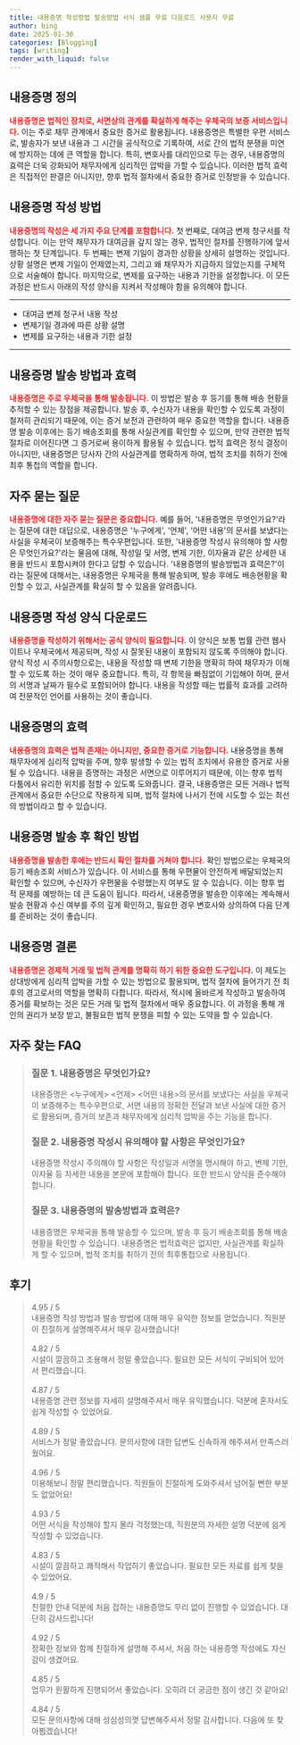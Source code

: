 ```yaml
---
title: 내용증명 작성방법 발송방법 서식 샘플 무료 다운로드 사용자 무료
author: bing
date: 2025-01-30
categories: [Blogging]
tags: [writing]
render_with_liquid: false
---
```



<h2 id='내용증명-정의'>내용증명 정의</h2>

<p><b><span style="color: #ee2323;">내용증명은 법적인 장치로, 서면상의 관계를 확실하게 해주는 우체국의 보증 서비스입니다.</span></b> 이는 주로 채무 관계에서 중요한 증거로 활용됩니다. 내용증명은 특별한 우편 서비스로, 발송자가 보낸 내용과 그 시간을 공식적으로 기록하여, 서로 간의 법적 분쟁을 미연에 방지하는 데에 큰 역할을 합니다. 특히, 변호사를 대리인으로 두는 경우, 내용증명의 효력은 더욱 강화되어 채무자에게 심리적인 압박을 가할 수 있습니다. 이러한 법적 효력은 직접적인 판결은 아니지만, 향후 법적 절차에서 중요한 증거로 인정받을 수 있습니다.</p>

<h2 id='내용증명-작성방법'>내용증명 작성 방법</h2>

<p><b><span style="color: #ee2323;">내용증명의 작성은 세 가지 주요 단계를 포함합니다.</span></b> 첫 번째로, 대여금 변제 청구서를 작성합니다. 이는 만약 채무자가 대여금을 갚지 않는 경우, 법적인 절차를 진행하기에 앞서 행하는 첫 단계입니다. 두 번째는 변제 기일이 경과한 상황을 상세히 설명하는 것입니다. 상황 설명은 변제 기일이 언제였는지, 그리고 왜 채무자가 지급하지 않았는지를 구체적으로 서술해야 합니다. 마지막으로, 변제를 요구하는 내용과 기한을 설정합니다. 이 모든 과정은 반드시 아래의 작성 양식을 지켜서 작성해야 함을 유의해야 합니다.</p>

<hr />

<ul>
    <li>대여금 변제 청구서 내용 작성</li>
    <li>변제기일 경과에 따른 상황 설명</li>
    <li>변제를 요구하는 내용과 기한 설정</li>
</ul>

<hr />

<h2 id='내용증명-발송방법과효력'>내용증명 발송 방법과 효력</h2>

<p><b><span style="color: #ee2323;">내용증명은 주로 우체국을 통해 발송됩니다.</span></b> 이 방법은 발송 후 등기를 통해 배송 현황을 추적할 수 있는 장점을 제공합니다. 발송 후, 수신자가 내용을 확인할 수 있도록 과정이 철저히 관리되기 때문에, 이는 증거 보전과 관련하여 매우 중요한 역할을 합니다. 내용증명 발송 이후에는 등기 배송조회를 통해 사실관계를 확인할 수 있으며, 만약 관련한 법적 절차로 이어진다면 그 증거로써 용이하게 활용될 수 있습니다. 법적 효력은 정식 결정이 아니지만, 내용증명은 당사자 간의 사실관계를 명확하게 하여, 법적 조치를 취하기 전에 최후 통첩의 역할을 합니다.</p>

<h2 id='자주묻는질문'>자주 묻는 질문</h2>

<p><b><span style="color: #ee2323;">내용증명에 대한 자주 묻는 질문은 중요합니다.</span></b> 예를 들어, '내용증명은 무엇인가요?'라는 질문에 대한 대답으로, 내용증명은 '누구에게', '언제', '어떤 내용'의 문서를 보냈다는 사실을 우체국이 보증해주는 특수우편입니다. 또한, '내용증명 작성시 유의해야 할 사항은 무엇인가요?'라는 물음에 대해, 작성일 및 서명, 변제 기한, 이자율과 같은 상세한 내용을 반드시 포함시켜야 한다고 답할 수 있습니다. '내용증명의 발송방법과 효력은?'이라는 질문에 대해서는, 내용증명은 우체국을 통해 발송되며, 발송 후에도 배송현황을 확인할 수 있고, 사실관계를 확실히 할 수 있음을 알려줍니다.</p>

<h2 id='내용증명-작성양식다운로드'>내용증명 작성 양식 다운로드</h2>

<p><b><span style="color: #ee2323;">내용증명을 작성하기 위해서는 공식 양식이 필요합니다.</span></b> 이 양식은 보통 법률 관련 웹사이트나 우체국에서 제공되며, 작성 시 잘못된 내용이 포함되지 않도록 주의해야 합니다. 양식 작성 시 주의사항으로는, 내용을 작성할 때 변제 기한을 명확히 하여 채무자가 이해할 수 있도록 하는 것이 매우 중요합니다. 특히, 각 항목을 빠짐없이 기입해야 하며, 문서의 서명과 날짜가 필수로 포함되어야 합니다. 내용을 작성할 때는 법률적 효과를 고려하여 전문적인 언어를 사용하는 것이 좋습니다.</p>

<h2 id='내용증명의효과'>내용증명의 효력</h2>

<p><b><span style="color: #ee2323;">내용증명의 효력은 법적 존재는 아니지만, 중요한 증거로 기능합니다.</span></b> 내용증명을 통해 채무자에게 심리적 압박을 주며, 향후 발생할 수 있는 법적 조치에서 유용한 증거로 사용될 수 있습니다. 내용을 증명하는 과정은 서면으로 이루어지기 때문에, 이는 향후 법적 다툼에서 유리한 위치를 점할 수 있도록 도와줍니다. 결국, 내용증명은 모든 거래나 법적 관계에서 중요한 수단으로 작용하게 되며, 법적 절차에 나서기 전에 시도할 수 있는 최선의 방법이라고 할 수 있습니다.</p>

<h2 id='내용증명-발송후확인방법'>내용증명 발송 후 확인 방법</h2>

<p><b><span style="color: #ee2323;">내용증명을 발송한 후에는 반드시 확인 절차를 거쳐야 합니다.</span></b> 확인 방법으로는 우체국의 등기 배송조회 서비스가 있습니다. 이 서비스를 통해 우편물이 안전하게 배달되었는지 확인할 수 있으며, 수신자가 우편물을 수령했는지 여부도 알 수 있습니다. 이는 향후 법적 문제를 예방하는 데 큰 도움이 됩니다. 따라서, 내용증명을 발송한 이후에는 계속해서 발송 현황과 수신 여부를 주의 깊게 확인하고, 필요한 경우 변호사와 상의하여 다음 단계를 준비하는 것이 좋습니다.</p>

<h2 id='내용증명-결론'>내용증명 결론</h2>

<p><b><span style="color: #ee2323;">내용증명은 경제적 거래 및 법적 관계를 명확히 하기 위한 중요한 도구입니다.</span></b> 이 제도는 상대방에게 심리적 압박을 가할 수 있는 방법으로 활용되며, 법적 절차에 들어가기 전 최후의 경고로서의 역할을 명확히 다합니다. 따라서, 적시에 올바르게 작성하고 발송하여 증거를 확보하는 것은 모든 거래 및 법적 절차에서 매우 중요합니다. 이 과정을 통해 개인의 권리가 보장 받고, 불필요한 법적 분쟁을 피할 수 있는 도약을 할 수 있습니다.</p>


<h2 id='자주_찾는_FAQ'>자주 찾는 FAQ</h2>
<div itemscope="" itemtype="https://schema.org/FAQPage">
<blockquote>
<div itemscope="" itemprop="mainEntity" itemtype="https://schema.org/Question">
<h3 itemprop="name">질문 1. 내용증명은 무엇인가요?</h3>
<div itemscope="" itemprop="acceptedAnswer" itemtype="https://schema.org/Answer">
<span itemprop="text">
<p>내용증명은 <누구에게> <언제> <어떤 내용>의 문서를 보냈다는 사실을 우체국이 보증해주는 특수우편으로, 서면 내용의 정확한 전달과 보낸 사실에 대한 증거로 활용되며, 증거의 보존과 채무자에게 심리적 압박을 주는 기능을 합니다.</p>
</span>
</div>
</div>
<div itemscope="" itemprop="mainEntity" itemtype="https://schema.org/Question">
<h3 itemprop="name">질문 2. 내용증명 작성시 유의해야 할 사항은 무엇인가요?</h3>
<div itemscope="" itemprop="acceptedAnswer" itemtype="https://schema.org/Answer">
<span itemprop="text">
<p>내용증명 작성시 주의해야 할 사항은 작성일과 서명을 명시해야 하고, 변제 기한, 이자율 등 자세한 내용을 본문에 포함해야 합니다. 또한 반드시 양식을 준수해야 합니다.</p>
</span>
</div>
</div>
<div itemscope="" itemprop="mainEntity" itemtype="https://schema.org/Question">
<h3 itemprop="name">질문 3. 내용증명의 발송방법과 효력은?</h3>
<div itemscope="" itemprop="acceptedAnswer" itemtype="https://schema.org/Answer">
<span itemprop="text">
<p>내용증명은 우체국을 통해 발송할 수 있으며, 발송 후 등기 배송조회를 통해 배송 현황을 확인할 수 있습니다. 내용증명은 법적효력은 없지만, 사실관계를 확실하게 할 수 있으며, 법적 조치를 취하기 전의 최후통첩으로 사용됩니다.</p>
</span>
</div>
</div>
</blockquote>
</div>
<h2 id='후기'>후기</h2>
<div itemscope itemtype="https://schema.org/Product">
  <blockquote>
  <div itemprop="review" itemscope itemtype="https://schema.org/Review">
      <div itemprop="reviewRating" itemscope itemtype="https://schema.org/Rating"> <span itemprop="ratingValue">4.95</span> / <span itemprop="bestRating">5</span> </div>
      <span itemprop="reviewBody">내용증명 작성 방법과 발송 방법에 대해 매우 유익한 정보를 얻었습니다. 직원분이 친절하게 설명해주셔서 매우 감사했습니다!</span>
  </div>
  <br>
  <div itemprop="review" itemscope itemtype="https://schema.org/Review">
      <div itemprop="reviewRating" itemscope itemtype="https://schema.org/Rating"> <span itemprop="ratingValue">4.82</span> / <span itemprop="bestRating">5</span> </div>
      <span itemprop="reviewBody">시설이 깔끔하고 조용해서 정말 좋았습니다. 필요한 모든 서식이 구비되어 있어서 편리했습니다.</span>
  </div>
  <br>
  <div itemprop="review" itemscope itemtype="https://schema.org/Review">
      <div itemprop="reviewRating" itemscope itemtype="https://schema.org/Rating"> <span itemprop="ratingValue">4.87</span> / <span itemprop="bestRating">5</span> </div>
      <span itemprop="reviewBody">내용증명 관련 정보를 자세히 설명해주셔서 매우 유익했습니다. 덕분에 혼자서도 쉽게 작성할 수 있었어요.</span>
  </div>
  <br>
  <div itemprop="review" itemscope itemtype="https://schema.org/Review">
      <div itemprop="reviewRating" itemscope itemtype="https://schema.org/Rating"> <span itemprop="ratingValue">4.89</span> / <span itemprop="bestRating">5</span> </div>
      <span itemprop="reviewBody">서비스가 정말 좋았습니다. 문의사항에 대한 답변도 신속하게 해주셔서 만족스러웠어요.</span>
  </div>
  <br>
  <div itemprop="review" itemscope itemtype="https://schema.org/Review">
      <div itemprop="reviewRating" itemscope itemtype="https://schema.org/Rating"> <span itemprop="ratingValue">4.96</span> / <span itemprop="bestRating">5</span> </div>
      <span itemprop="reviewBody">이용해보니 정말 편리했습니다. 직원들이 친절하게 도와주셔서 넘어질 뻔한 부분도 없었어요!</span>
  </div>
  <br>
  <div itemprop="review" itemscope itemtype="https://schema.org/Review">
      <div itemprop="reviewRating" itemscope itemtype="https://schema.org/Rating"> <span itemprop="ratingValue">4.93</span> / <span itemprop="bestRating">5</span> </div>
      <span itemprop="reviewBody">어떤 서식을 작성해야 할지 몰라 걱정했는데, 직원분의 자세한 설명 덕분에 쉽게 작성할 수 있었습니다.</span>
  </div>
  <br>
  <div itemprop="review" itemscope itemtype="https://schema.org/Review">
      <div itemprop="reviewRating" itemscope itemtype="https://schema.org/Rating"> <span itemprop="ratingValue">4.83</span> / <span itemprop="bestRating">5</span> </div>
      <span itemprop="reviewBody">시설이 깔끔하고 쾌적해서 작업하기 좋았습니다. 필요한 모든 자료를 쉽게 찾을 수 있었어요.</span>
  </div>
  <br>
  <div itemprop="review" itemscope itemtype="https://schema.org/Review">
      <div itemprop="reviewRating" itemscope itemtype="https://schema.org/Rating"> <span itemprop="ratingValue">4.9</span> / <span itemprop="bestRating">5</span> </div>
      <span itemprop="reviewBody">친절한 안내 덕분에 처음 접하는 내용증명도 무리 없이 진행할 수 있었습니다. 대단히 감사드립니다!</span>
  </div>
  <br>
  <div itemprop="review" itemscope itemtype="https://schema.org/Review">
      <div itemprop="reviewRating" itemscope itemtype="https://schema.org/Rating"> <span itemprop="ratingValue">4.92</span> / <span itemprop="bestRating">5</span> </div>
      <span itemprop="reviewBody">정확한 정보와 함께 친절하게 설명해 주셔서, 처음 하는 내용증명 작성에도 자신감이 생겼어요.</span>
  </div>
  <br>
  <div itemprop="review" itemscope itemtype="https://schema.org/Review">
      <div itemprop="reviewRating" itemscope itemtype="https://schema.org/Rating"> <span itemprop="ratingValue">4.85</span> / <span itemprop="bestRating">5</span> </div>
      <span itemprop="reviewBody">업무가 원활하게 진행되어서 좋았습니다. 오히려 더 궁금한 점이 생긴 것 같아요!</span>
  </div>
  <br>
  <div itemprop="review" itemscope itemtype="https://schema.org/Review">
      <div itemprop="reviewRating" itemscope itemtype="https://schema.org/Rating"> <span itemprop="ratingValue">4.84</span> / <span itemprop="bestRating">5</span> </div>
      <span itemprop="reviewBody">모든 문의사항에 대해 성심성의껏 답변해주셔서 정말 감사합니다. 다음에 또 찾아뵙겠습니다!</span>
  </div>
  </blockquote>
</div>
